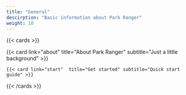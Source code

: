 ```yaml
---
title: "General"
descirption: "Basic information about Park Ranger"
weight: 10
---
```


{{< cards  >}}

  {{< card link="about"  title="About Park Ranger" subtitle="Just a little background" >}}

    {{< card link="start"  title="Get started" subtitle="Quick start guide" >}}

{{< /cards >}}
